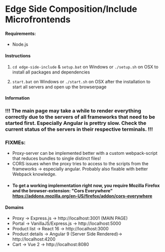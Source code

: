 # Edge Side Composition/Include Microfrontends

#### Requirements:

- Node.js

#### Instructions

1. `cd edge-side-include` & `setup.bat` on Windows or `./setup.sh` on OSX to install all packages and dependencies

2. `start.bat` on Windows or `./start.sh` on OSX after the installation to start all servers and open up the browserpage

#### Information

### !!! The main page may take a while to render everything correctly due to the servers of all frameworks that need to be started first. Especially Angular is prettry slow. Check the current status of the servers in their respective terminals. !!!

### FIXMEs:

- Proxy-server can be implemented better with a custom webpack-script that reduces bundles to single distinct files!
- CORS issues when the proxy tries to access to the scripts from the frameworks -> especially angular. Probably also fixable with better Webpack knowledge.
- #### To get a working implementation right now, you require Mozilla Firefox and the browser-extension: "Cors Everywhere" https://addons.mozilla.org/en-US/firefox/addon/cors-everywhere

#### Domains

- Proxy -> Express.js -> http://localhost:3001 (MAIN PAGE)
- Portal -> VanillaJS/Express.js -> http://localhost:5000
- Product list -> React 16 -> http://localhost:3000
- Product details -> Angular 9 (Server Side Rendered)-> http://localhost:4200
- Cart -> Vue 2 -> http://localhost:8080
